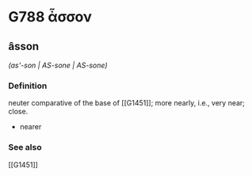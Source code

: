 # G788 ἆσσον

## âsson

_(as'-son | AS-sone | AS-sone)_

### Definition

neuter comparative of the base of [[G1451]]; more nearly, i.e., very near; close.

- nearer

### See also

[[G1451]]

